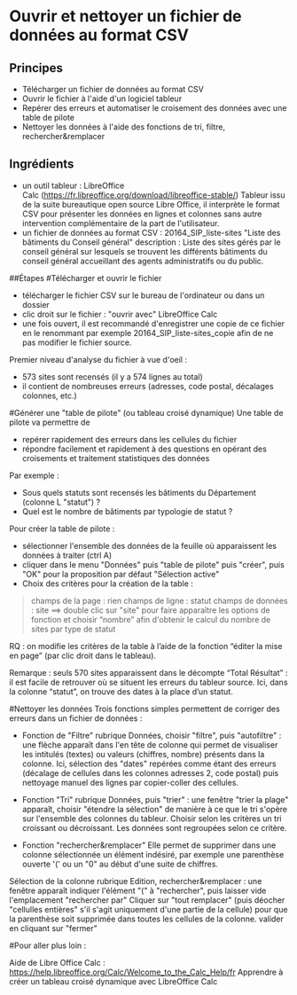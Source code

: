 # Ouvrir et nettoyer un fichier de données au format CSV

## Principes
- Télécharger un fichier de données au format CSV
- Ouvrir le fichier à l'aide d'un logiciel tableur
- Repérer des erreurs et automatiser le croisement des données avec une table de pilote
- Nettoyer les données à l'aide des fonctions de tri, filtre, rechercher&remplacer 

## Ingrédients

- un outil tableur : LibreOffice Calc (https://fr.libreoffice.org/download/libreoffice-stable/)
Tableur issu de la suite bureautique open source Libre Office, il interprète le format CSV pour présenter les données en lignes et colonnes sans autre intervention complémentaire de la part de l'utilisateur.
- un fichier de données au format CSV : 20164_SIP_liste-sites
"Liste des bâtiments du Conseil général" 
description : Liste des sites gérés par le conseil général sur lesquels se trouvent les différents bâtiments du conseil général accueillant des agents administratifs ou du public.

##Étapes
#Télécharger et ouvrir le fichier 

- télécharger le fichier CSV sur le bureau de l'ordinateur ou dans un dossier
- clic droit sur le fichier : "ouvrir avec" LibreOffice Calc
- une fois ouvert, il est recommandé d'enregistrer une copie de ce fichier en le renommant par exemple 20164_SIP_liste-sites_copie afin de ne pas modifier le fichier source.

Premier niveau d'analyse du fichier à vue d'oeil : 
- 573 sites sont recensés (il y a 574 lignes au total)
- il contient de nombreuses erreurs (adresses, code postal, décalages colonnes, etc.)

#Générer une "table de pilote" (ou tableau croisé dynamique)
Une table de pilote va permettre de 
- repérer rapidement des erreurs dans les cellules du fichier 
- répondre facilement et rapidement à des questions en opérant des croisements et traitement statistiques des données

Par exemple : 
- Sous quels statuts sont recensés les bâtiments du Département (colonne L "statut") ?
- Quel est le nombre de bâtiments par typologie de statut ?

Pour créer la table de pilote :
- sélectionner l'ensemble des données de la feuille où apparaissent les données à traiter (ctrl A)
- cliquer dans le menu "Données" puis "table de pilote" puis "créer", puis "OK" pour la proposition par défaut "Sélection active"
- Choix des critères pour la création de la table : 
> champs de la page : rien
> champs de ligne : statut
> champs de données : site ==> double clic sur "site" pour faire apparaître les options de fonction et choisir “nombre” afin d'obtenir le calcul du nombre de sites par type de statut

RQ : on modifie les critères de la table à l’aide de la fonction “éditer la mise en page” (par clic droit dans le tableau).

Remarque : seuls 570 sites apparaissent dans le décompte “Total Résultat” : il est facile de retrouver où se situent les erreurs du tableur source. Ici, dans la colonne “statut”, on trouve des dates à la place d’un statut.

#Nettoyer les données
Trois fonctions simples permettent de corriger des erreurs dans un fichier de données : 
- Fonction de "Filtre"
rubrique Données, choisir "filtre", puis "autofiltre" : une flèche apparaît dans l'en tête de colonne qui permet de visualiser les intitulés (textes) ou valeurs (chiffres, nombre) présents dans la colonne. 
Ici, sélection des "dates" repérées comme étant des erreurs (décalage de cellules dans les colonnes adresses 2, code postal) puis nettoyage manuel des lignes par copier-coller des cellules.

- Fonction "Tri"
rubrique Données, puis "trier" : une fenêtre "trier la plage" apparaît, choisir "étendre la sélection" de manière à ce que le tri s'opère sur l'ensemble des colonnes du tableur. 
Choisir selon les critères un tri croissant ou décroissant. Les données sont regroupées selon ce critère.

- Fonction "rechercher&remplacer" 
Elle permet de supprimer dans une colonne sélectionnée un élément indésiré, par exemple une parenthèse ouverte '(' ou un "0" au début d'une suite de chiffres.
 
Sélection de la colonne
rubrique Edition, rechercher&remplacer : une fenêtre apparaît
indiquer l'élément "(" à "rechercher", puis laisser vide l'emplacement "rechercher par" 
Cliquer sur "tout remplacer" (puis déocher "cellulles entières" s'il s'agit uniquement d'une partie de la cellule) pour que la parenthèse soit supprimée dans toutes les cellules de la colonne. 
valider en cliquant sur "fermer"


#Pour aller plus loin : 

Aide de Libre Office Calc : https://help.libreoffice.org/Calc/Welcome_to_the_Calc_Help/fr
Apprendre à créer un tableau croisé dynamique avec LibreOffice Calc  
